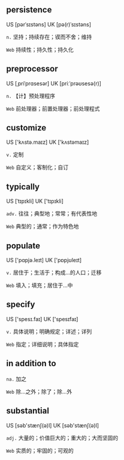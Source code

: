 ## persistence
US [pərˈsɪstəns] UK [pə(r)ˈsɪstəns]

`n.` 坚持；持续存在；锲而不舍；维持

`Web` 持续性；持久性；持久化

## preprocessor
US [ˌpriˈprɑsesər] UK [priːˈprəʊsesə(r)]

`n.` 【计】预处理程序

`Web` 前处理器；前置处理器；前处理程式

## customize
US ['kʌstə.maɪz] UK ['kʌstəmaɪz]

`v.` 定制

`Web` 自定义；客制化；自订

## typically
US [ˈtɪpɪkli] UK ['tɪpɪkli]

`adv.` 往往；典型地；常常；有代表性地

`Web` 典型的；通常；作为特色地

## populate
US ['pɑpjə.leɪt] UK ['pɒpjʊleɪt]

`v.` 居住于；生活于；构成…的人口；迁移

`Web` 填入；填充；居住于…中

## specify
US ['spesɪ.faɪ] UK ['spesɪfaɪ]

`v.` 具体说明；明确规定；详述；详列

`Web` 指定；详细说明；具体指定

## in addition to
`na.` 加之

`Web` 除…之外；除了；除…外

## substantial
US [səb'stænʃ(ə)l] UK [səb'stænʃ(ə)l]

`adj.` 大量的；价值巨大的；重大的；大而坚固的

`Web` 实质的；牢固的；可观的


